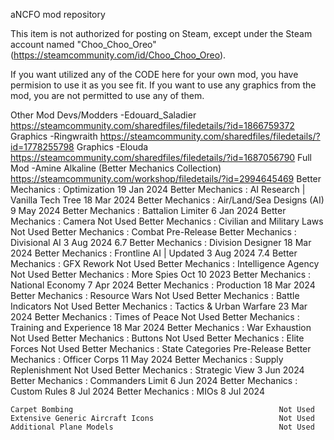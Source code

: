 aNCFO mod repository

This item is not authorized for posting on Steam, except under the Steam account named "Choo_Choo_Oreo" (https://steamcommunity.com/id/Choo_Choo_Oreo).



If you want utilized any of the CODE here for your own mod, you have permision to use it as you see fit.
If you want to use any graphics from the mod, you are not permitted to use any of them.

Other Mod Devs/Modders
-Edouard_Saladier
https://steamcommunity.com/sharedfiles/filedetails/?id=1866759372
	Graphics
-Ringwraith
https://steamcommunity.com/sharedfiles/filedetails/?id=1778255798
	Graphics
-Elouda
https://steamcommunity.com/sharedfiles/filedetails/?id=1687056790
	Full Mod
-Amine Alkaline (Better Mechanics Collection)
https://steamcommunity.com/workshop/filedetails/?id=2994645469
	Better Mechanics : Optimization								19 Jan 2024
	Better Mechanics : AI Research | Vanilla Tech Tree			18 Mar 2024
	Better Mechanics : Air/Land/Sea Designs (AI)				9 May 2024
	Better Mechanics : Battalion Limiter						6 Jan 2024
	Better Mechanics : Camera									Not Used
	Better Mechanics : Civilian and Military Laws				Not Used
	Better Mechanics : Combat									Pre-Release
	Better Mechanics : Divisional AI							3 Aug 2024			6.7
	Better Mechanics : Division Designer						18 Mar 2024
	Better Mechanics : Frontline AI | Updated					3 Aug 2024			7.4
	Better Mechanics : GFX Rework								Not Used
	Better Mechanics : Intelligence Agency						Not Used
	Better Mechanics : More Spies								Oct 10 2023
	Better Mechanics : National Economy							7 Apr 2024
	Better Mechanics : Production								18 Mar 2024
	Better Mechanics : Resource Wars							Not Used
	Better Mechanics : Battle Indicators						Not Used
	Better Mechanics : Tactics & Urban Warfare					23 Mar 2024
	Better Mechanics : Times of Peace							Not Used
	Better Mechanics : Training and Experience					18 Mar 2024
	Better Mechanics : War Exhaustion							Not Used
	Better Mechanics : Buttons									Not Used
	Better Mechanics : Elite Forces								Not Used
	Better Mechanics : State Categories							Pre-Release
	Better Mechanics : Officer Corps							11 May 2024
	Better Mechanics : Supply Replenishment						Not Used
	Better Mechanics : Strategic View							3 Jun 2024
	Better Mechanics : Commanders Limit							6 Jun 2024
	Better Mechanics : Custom Rules								8 Jul 2024
	Better Mechanics : MIOs										8 Jul 2024

	Carpet Bombing												Not Used
	Extensive Generic Aircraft Icons							Not Used
	Additional Plane Models										Not Used